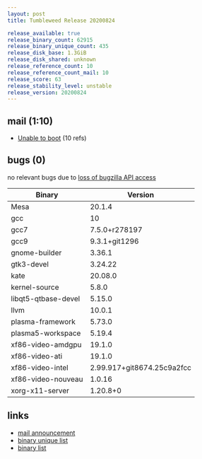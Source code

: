 ```yaml
---
layout: post
title: Tumbleweed Release 20200824

release_available: true
release_binary_count: 62915
release_binary_unique_count: 435
release_disk_base: 1.3GiB
release_disk_shared: unknown
release_reference_count: 10
release_reference_count_mail: 10
release_score: 63
release_stability_level: unstable
release_version: 20200824
---
```


## mail (1:10)

- [Unable to boot](https://lists.opensuse.org/opensuse-factory/2020-08/msg00354.html) (10 refs)

## bugs (0)

<!--more-->

no relevant bugs due to [loss of bugzilla API access](https://bugzilla.opensuse.org/show_bug.cgi?id=1157722)

Binary | Version
--- | ---
Mesa | 20.1.4
gcc | 10
gcc7 | 7.5.0+r278197
gcc9 | 9.3.1+git1296
gnome-builder | 3.36.1
gtk3-devel | 3.24.22
kate | 20.08.0
kernel-source | 5.8.0
libqt5-qtbase-devel | 5.15.0
llvm | 10.0.1
plasma-framework | 5.73.0
plasma5-workspace | 5.19.4
xf86-video-amdgpu | 19.1.0
xf86-video-ati | 19.1.0
xf86-video-intel | 2.99.917+git8674.25c9a2fcc
xf86-video-nouveau | 1.0.16
xorg-x11-server | 1.20.8+0

## links

- [mail announcement](https://lists.opensuse.org/opensuse-factory/2020-08/msg00230.html)
- [binary unique list](http://download.opensuse.org/history/20200824/rpm.unique.list)
- [binary list](http://download.opensuse.org/history/20200824/rpm.list)
